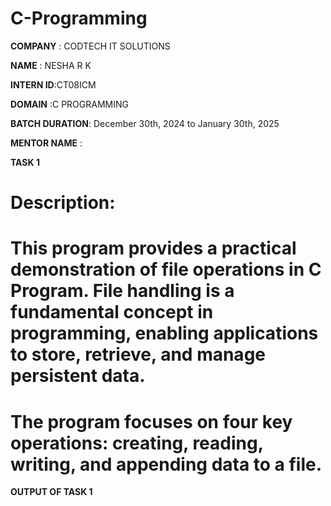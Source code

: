 # C-Programming 

**COMPANY**  : CODTECH IT SOLUTIONS

**NAME**     : NESHA R K 

**INTERN ID**:CT08ICM

**DOMAIN**   :C PROGRAMMING

**BATCH DURATION**:  December 30th, 2024 to January 30th, 2025

**MENTOR NAME** : 

**TASK 1**
# Description:
# This program provides a practical demonstration of file operations in C Program. File handling is a fundamental concept in programming, enabling applications to store, retrieve, and manage persistent data.
# The program focuses on four key operations: creating, reading, writing, and appending data to a file. 

**OUTPUT OF TASK 1**


